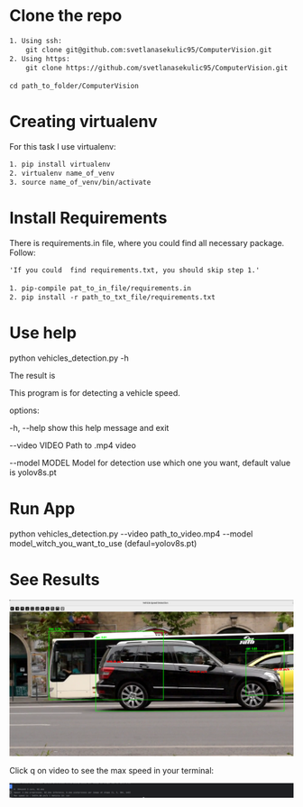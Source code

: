 # Clone the repo
    1. Using ssh:
        git clone git@github.com:svetlanasekulic95/ComputerVision.git
    2. Using https:
        git clone https://github.com/svetlanasekulic95/ComputerVision.git
    
    cd path_to_folder/ComputerVision

# Creating virtualenv

For this task I use virtualenv:

    1. pip install virtualenv
    2. virtualenv name_of_venv
    3. source name_of_venv/bin/activate

# Install Requirements

There is requirements.in file, where you could find all necessary package.
Follow:

    'If you could  find requirements.txt, you should skip step 1.'

    1. pip-compile pat_to_in_file/requirements.in 
    2. pip install -r path_to_txt_file/requirements.txt 

# Use help
python vehicles_detection.py  -h

The result is

This program is for detecting a vehicle speed.

  options:
  
  -h, --help     show this help message and exit
  
  --video VIDEO  Path to .mp4 video
  
  --model MODEL  Model for detection use which one you want, default value is yolov8s.pt
# Run App
python vehicles_detection.py --video path_to_video.mp4 --model model_witch_you_want_to_use (defaul=yolov8s.pt)

# See Results

![Alt text](image1.png)

Click q on video to see the max speed in your terminal:


![Alt text](image2.png)
    



